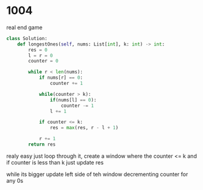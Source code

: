 # 1004 

real end game

```py
class Solution:
    def longestOnes(self, nums: List[int], k: int) -> int:
        res = 0
        l = r = 0
        counter = 0

        while r < len(nums):
            if nums[r] == 0:
                counter += 1

            while(counter > k):
                if(nums[l] == 0):
                    counter -= 1
                l += 1

            if counter <= k: 
                res = max(res, r - l + 1)

            r += 1
        return res
```


realy easy just loop through it, create a window where the counter <= k and if counter is less than k just update res

while its bigger update left side of teh window decrementing counter for any 0s